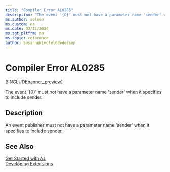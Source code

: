 ```yaml
---
title: "Compiler Error AL0285"
description: "The event '{0}' must not have a parameter name 'sender' when it specifies to include sender."
ms.author: solsen
ms.custom: na
ms.date: 03/11/2024
ms.tgt_pltfrm: na
ms.topic: reference
author: SusanneWindfeldPedersen
---
```

[//]: # (START>DO_NOT_EDIT)
[//]: # (IMPORTANT:Do not edit any of the content between here and the END>DO_NOT_EDIT.)
[//]: # (Any modifications should be made in the .xml files in the ModernDev repo.)
# Compiler Error AL0285

[!INCLUDE[banner_preview](../includes/banner_preview.md)]

The event '{0}' must not have a parameter name 'sender' when it specifies to include sender.


## Description
An event publisher must not have a parameter name 'sender' when it specifies to include sender.  

[//]: # (IMPORTANT: END>DO_NOT_EDIT)
## See Also  
[Get Started with AL](../devenv-get-started.md)  
[Developing Extensions](../devenv-dev-overview.md)  